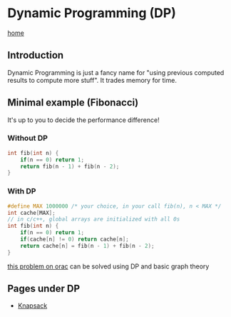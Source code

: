 # Dynamic Programming (DP)
[home](/)
## Introduction
Dynamic Programming is just a fancy name for "using previous computed results to compute more stuff". It trades memory for time.

## Minimal example (Fibonacci)
It's up to you to decide the performance difference!
### Without DP
```cpp
int fib(int n) {
    if(n == 0) return 1;
    return fib(n - 1) + fib(n - 2);
}
```
### With DP
```cpp
#define MAX 1000000 /* your choice, in your call fib(n), n < MAX */
int cache[MAX];
// in c/c++, global arrays are initialized with all 0s
int fib(int n) {
    if(n == 0) return 1;
    if(cache[n] != 0) return cache[n];
    return cache[n] = fib(n - 1) + fib(n - 2);
}
```

[this problem on orac](http://orac.amt.edu.au/cgi-bin/train/problem.pl?set=aio19&problemid=1081) can be solved using DP and basic graph theory

## Pages under DP
- [Knapsack](/Basic_Notes/Dynamic_Programming/Knapsack)

